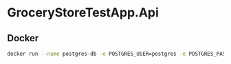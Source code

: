 # GroceryStoreTestApp.Api

 ## Docker
  ```bash
docker run --name postgres-db -e POSTGRES_USER=postgres -e POSTGRES_PASSWORD=1234 -e POSTGRES_DB=Api -p 5433:5432 -d postgres
  ```
